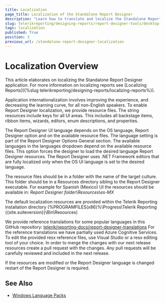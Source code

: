 ```yaml
---
title: Localization
page_title: Localization of the Standalone Report Designer
description: "Learn how to translate and localize the Standalone Report Designer so that the users may create Telerik Reports more conveniently."
slug: telerikreporting/designing-reports/report-designer-tools/desktop-designers/standalone-report-designer/localization
tags: localization
published: True
position: 3
previous_url: /standalone-report-designer-localization
---
```


# Localization Overview

This article elaborates on localizing the Standalone Report Designer application. For more information on localizing reports see [Localizing Reports]({%slug telerikreporting/designing-reports/localizing-reports%}).

Application internationalization involves improving the experience, and decreasing the learning curve, for all non-English speakers. To enable Report Designer localization, we provide resource files. The string resources include keys for all UI areas. This includes all backstage items, ribbon items, wizards, editors, enum descriptions, and properties.

The Report Designer UI language depends on the OS language, Report Designer option and on the available resource files. The language setting is part of the Report Designer Options General section. The available languages in the languages dropdown depend on the available resource files. This option forces the designer to load the desired language Report Designer resources. The Report Designer uses .NET Framework editors that are fully localized only when the OS UI language is set to the desired language.

The resource files should be in a folder with the name of the target culture. This folder should be in a Resources directory sibling to the Report Designer executable. For example for Spanish (Mexico) UI the resources should be available in: *Report Designer folder\Resources\es-MX*

The default localization resources are provided within the Telerik Reporting installation directory (%PROGRAMFILES(x86)%\Progress\Telerik Reporting {{site.suiteversion}}\Bin\Resources)

We provide reference translations for some popular languages in this GitHub repository: [telerik/reporting-docs/report-designer-translations](https://github.com/telerik/reporting-docs/tree/master/report-designer-translations) For the reference translations we have partially used Azure Cognitive Services. To edit the provided resx reference files, use Visual Studio or a resx editing tool of your choice. In order to merge the changes with our next release resources create a pull request with the changes. Any pull requests will be carefully reviewed and included in the next release.

If the resources are modified or the Report Designer language is changed restart of the Report Designer is required.

## See Also

* [Windows Language Packs](https://support.microsoft.com/en-us/windows/language-packs-for-windows-a5094319-a92d-18de-5b53-1cfc697cfca8)
